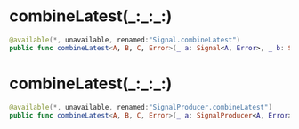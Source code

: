 # combineLatest(\_:\_:\_:)

``` swift
@available(*, unavailable, renamed:"Signal.combineLatest")
public func combineLatest<A, B, C, Error>(_ a: Signal<A, Error>, _ b: Signal<B, Error>, _ c: Signal<C, Error>) -> Signal<(A, B, C), Error> 
```

# combineLatest(\_:\_:\_:)

``` swift
@available(*, unavailable, renamed:"SignalProducer.combineLatest")
public func combineLatest<A, B, C, Error>(_ a: SignalProducer<A, Error>, _ b: SignalProducer<B, Error>, _ c: SignalProducer<C, Error>) -> SignalProducer<(A, B, C), Error> 
```
